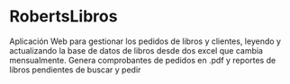 # RobertsLibros
Aplicación Web para gestionar los pedidos de libros y clientes, leyendo y actualizando la base de datos de libros desde dos excel que cambia mensualmente. Genera comprobantes de pedidos en .pdf y reportes de libros pendientes de buscar y pedir
